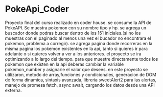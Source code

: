 # PokeApi_Coder
Proyecto final del curso realizado en coder house. se consume la API de PokeAPI. Se muestra pokemon con su nombre tipo y hp. se agrega un buscador donde podras buscar dentro de los 151 iniciales.(si no los muestras con el paginado al menos una vez el bucador no encontrara el pokemon, problema a corregir). se agrega pagina donde recorreras en la misma pagina los pokemon existentes en la api, tanto si quieres ir para adelante o si quieres volver a ver a los anteriores. el proyecto se ira optimizando a lo largo del tiempo. para que muestre directamente todos los pokemon que existen en la api deberas cambiar la variable pokemon_number y asignarle el valor que desees.
en este proyecto se utilizaron, metodo de array,funciones y condicionales, generacion de DOM de forma dinamica, sintaxis avanzada, libreria sweetAlert2 para las alertas, manejo de promesa fetch, async await, cargando los datos desde una API externa.
